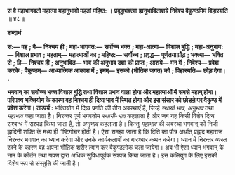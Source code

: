 **स वै महाभागवतो महात्मा** **महानुभावो महतां महिष्ठ: ।** **प्रवृद्धभक्त्या ह्यनुभाविताशये** **निवेश्य वैकुण्ठमिमं विहास्यति ॥ ४८॥** 

**शब्दार्थ** 

**स:—** **वह** **; वै—** **निश्चय ही** **; महा-भागवत:—** **सर्वोच्च भक्त** **; महा-आत्मा—** **विशाल बुद्धि** **; महा-अनुभाव:—** **विशाल प्रभाव** **;** **महताम्—** **महात्माओं का** **; महिष्ठ:—** **सर्वोच्च** **; प्रवृद्ध—** **पूर्णतया प्रौढ़** **; भक्त्या—** **भक्ति से** **; हि—** **निश्चय ही** **; अनुभावित—** **भाव** **की अनुभाव दशा को प्राप्त** **; आशये—** **मन में** **; निवेश्य—** **प्रवेश करके** **; वैकुण्ठम्—** **आध्यात्मिक आकाश में** **; इमम्—** **इसको** **(भौतिक जगत) को** **; विहास्यति—** **छोड़ देगा।** **.** 

**भगवान् का सर्वोच्च भक्त विशाल बुद्धि तथा विशाल प्रभाव वाला होगा और महात्माओं में** **सबसे महान् होगा। परिपक्व भक्तियोग के कारण वह निश्चय ही दिव्य भाव में स्थित होगा और** **इस संसार को छोडऩे पर वैकुण्ठ में प्रवेश करेगा।** **तात्पर्य :** भक्तियोग में दिव्य प्रगति की तीन अवस्थाएँ हैं, जिन्हें *स्थायी भाव, अनुभाव* तथा *महाभाव* कहा जाता है। निरन्तर पूर्ण भगवत्प्रेम *स्थायी-भाव* कहलाता है और जब यह किसी विशेष दिव्य सश्बन्ध में सश्पन्न किया जाता है, तो *अनुभाव* कहलाता है। किन्तु *महाभाव* की अवस्था भगवान् की निजी ह्लादिनी शक्ति के मध्य ही ²ष्टिगोचर होती है। ऐसा समझा जाता है कि दिति का पौत्र अर्थात् प्रह्लाद महाराज निरन्तर भगवान् का ध्यान करेगा और उनके कार्यकलापों का बारश्बार कथन करेगा। ध्यान में निरन्तर व्यस्त रहने के कारण वह अपना भौतिक शरीर त्याग कर वैकुण्ठलोक चला जायेगा। अब भी ऐसा ध्यान भगवान् के नाम के कीर्तन तथा श्रवण द्वारा अधिक सुविधापूर्वक सश्पन्न किया जाता है। इस कलियुग के लिए इसकी विशेष रूप से संस्तुति की जाती है।  